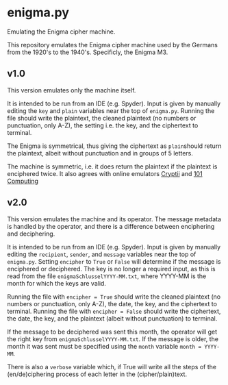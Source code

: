 # enigma.py #
Emulating the Enigma cipher machine.

This repository emulates the Enigma cipher machine used by the
Germans from the 1920's to the 1940's. Specificly, the Enigma M3.

## v1.0 ##

This version emulates only the machine itself.

It is intended to
be run from an IDE (e.g. Spyder). Input is given by manually
editing the `key` and `plain` variables near the top of
`enigma.py`. Running the file should write the plaintext, the
cleaned plaintext (no numbers or punctuation, only A-Z), the
setting i.e. the key, and the ciphertext to terminal.

The Enigma is symmetrical, thus giving the ciphertext as
`plain`should return the plaintext, albeit without punctuation
and in groups of 5 letters.

The machine is symmetric, i.e. it does return the plaintext if
the plaintext is enciphered twice. It also agrees with online
emulators [Cryptii](https://cryptii.com/pipes/enigma-machine "https://cryptii.com/pipes/enigma-machine") and
[101 Computing](https://www.101computing.net/enigma-machine-emulator/ "https://www.101computing.net/enigma-machine-emulator/")

## v2.0 ##

This version emulates the machine and its operator. The message
metadata is handled by the operator, and there is a difference
between enciphering and deciphering.

It is intended to
be run from an IDE (e.g. Spyder). Input is given by manually
editing the `recipient`, `sender`, and `message` variables near
the top of
`enigma.py`. Setting `encipher` to `True` or `False` will
determine if the message is enciphered or deciphered. The key is
no longer a required input, as this is read from the file
`enigmaSchlusselYYYY-MM.txt`, where YYYY-MM is the month for
which the keys are valid.

Running the file with `encipher = True` should write the
cleaned plaintext (no numbers or punctuation, only A-Z), the
date, the key, and the ciphertext to terminal.
Running the file with `encipher = False` should write the
ciphertext, the
date, the key, and the plaintext (albeit without punctuation)
to terminal.

If the message to be deciphered was sent this month, the operator
will get the right key from `enigmaSchlusselYYYY-MM.txt`. If the
message is older, the month it was sent must be specified using
the `month` variable `month = YYYY-MM`.

There is also a `verbose` variable which, if True will write
all the steps of the (en/de)ciphering process of each letter
in the (cipher/plain)text.